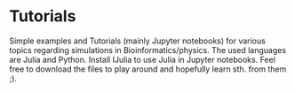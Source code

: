# Tutorials
Simple examples and Tutorials (mainly Jupyter notebooks) for various topics regarding simulations in Bioinformatics/physics. 
The used languages are Julia and Python. 
Install IJulia to use Julia in Jupyter notebooks. 
Feel free to download the files to play around and hopefully learn sth. from them ;). 



